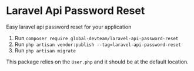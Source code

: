 # Laravel Api Password Reset

Easy laravel api password reset for your application

1. Run `composer require global-devteam/laravel-api-password-reset`
2. Run `php artisan vendor:publish --tag=laravel-api-password-reset`
3. Run `php artisan migrate`

This package relies on the `User.php` and it should be at the default location.
